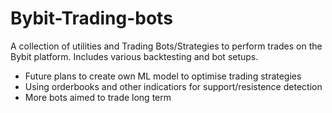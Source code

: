# Bybit-Trading-bots
A collection of utilities and Trading Bots/Strategies to perform trades on the Bybit platform. Includes various backtesting and bot setups.
- Future plans to create own ML model to optimise trading strategies
- Using orderbooks and other indicatiors for support/resistence detection
- More bots aimed to trade long term
